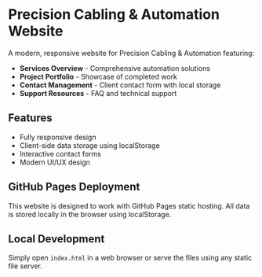 # Precision Cabling & Automation Website

A modern, responsive website for Precision Cabling & Automation featuring:

- **Services Overview** - Comprehensive automation solutions
- **Project Portfolio** - Showcase of completed work
- **Contact Management** - Client contact form with local storage
- **Support Resources** - FAQ and technical support

## Features

- Fully responsive design
- Client-side data storage using localStorage
- Interactive contact forms
- Modern UI/UX design

## GitHub Pages Deployment

This website is designed to work with GitHub Pages static hosting. All data is stored locally in the browser using localStorage.

## Local Development

Simply open `index.html` in a web browser or serve the files using any static file server.